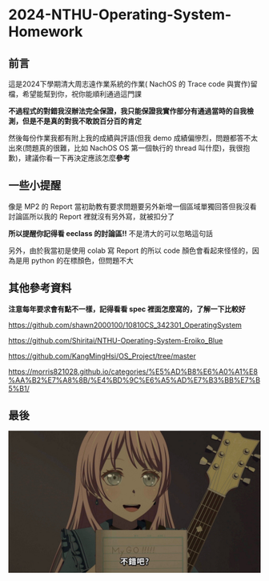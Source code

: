 # 2024-NTHU-Operating-System-Homework
## 前言
這是2024下學期清大周志遠作業系統的作業( NachOS 的 Trace code 與實作)留檔，希望能幫到你，祝你能順利通過這門課

**不過程式的對錯我沒辦法完全保證，我只能保證我實作部分有通過當時的自我檢測，但是不是真的對我不敢說百分百的肯定**

然後每份作業我都有附上我的成績與評語(但我 demo 成績偏慘烈，問題都答不太出來(問題真的很難，比如 NachOS OS 第一個執行的 thread 叫什麼)，我很抱歉)，建議你看一下再決定應該怎麼**參考**
## 一些小提醒
像是 MP2 的 Report 當初助教有要求問題要另外新增一個區域單獨回答但我沒看討論區所以我的 Report 裡就沒有另外寫，就被扣分了

**所以提醒你記得看 eeclass 的討論區!!**
不是清大的可以忽略這句話

另外，由於我當初是使用 colab 寫 Report 的所以 code 顏色會看起來怪怪的，因為是用 python 的在標顏色，但問題不大
## 其他參考資料
**注意每年要求會有點不一樣，記得看看 spec 裡面怎麼寫的，了解一下比較好**

https://github.com/shawn2000100/10810CS_342301_OperatingSystem

https://github.com/Shiritai/NTHU-Operating-System-Eroiko_Blue

https://github.com/KangMingHsi/OS_Project/tree/master

https://morris821028.github.io/categories/%E5%AD%B8%E6%A0%A1%E8%AA%B2%E7%A8%8B/%E4%BD%9C%E6%A5%AD%E7%B3%BB%E7%B5%B1/

## 最後
![](MYGO!!!.jpeg "")
